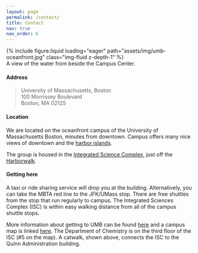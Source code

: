 ```yaml
---
layout: page
permalink: /contact/
title: Contact
nav: true
nav_order: 6
---
```


<div class="row mt-3">
    <div class="col-sm mt-3 mt-md-0">
        {% include figure.liquid loading="eager" path="assets/img/umb-oceanfront.jpg" class="img-fluid z-depth-1" %}
    </div>
</div>
<div class="caption">
A view of the water from beside the Campus Center.
</div>

#### Address

> University of Massachusetts, Boston\
> 100 Morrissey Boulevard\
> Boston, MA 02125

#### Location

We are located on the oceanfront campus of the University of Massachusetts Boston, minutes from downtown. Campus offers many nice views of downtown and the <a href="https://www.bostonharborislands.org/">harbor islands</a>.

The group is housed in the <a href="https://www.umb.edu/campus-planning/projects/integrated-sciences-complex/">Integrated Science Complex</a>, just off the <a href="https://www.umb.edu/campus-planning/projects/harborwalk/">Harborwalk</a>.

#### Getting here

A taxi or ride sharing service will drop you at the building. Alternatively, you can take the MBTA red line to the JFK/UMass stop. There are free shuttles from the stop that run regularly to campus. The Integrated Sciences Complex (ISC) is within easy walking distance from all of the campus shuttle stops. 

More information about getting to UMB can be found <a href="https://www.umb.edu/event-services/contact-us/getting-here/">here</a> and a campus map is linked <a href="https://www.umb.edu/map/">here</a>. The Department of Chemistry is on the third floor of the ISC (#5 on the map). A catwalk, shown above, connects the ISC to the Quinn Administration building.
